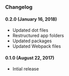 ### Changelog

#### 0.2.0 (January 16, 2018)

- Updated dot files
- Restructured app folders
- Updated packages
- Updated Webpack files

#### 0.1.0 (August 22, 2017)

- Intial release
